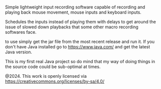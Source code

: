 Simple lightweight input recording software capable of recording and playing back mouse movement, mouse inputs and keyboard inputs.

Schedules the inputs instead of playing them with delays to get around the issue of slowed down playbacks that some other macro recording softwares face.

to use simply get the jar file from the most recent release and run it. If you don't have Java installed go to https://www.java.com/ and get the latest Java version.

This is my first real Java project so do mind that my way of doing things in the source code could be sub-optimal at times.

@2024. This work is openly licensed via https://creativecommons.org/licenses/by-sa/4.0/
